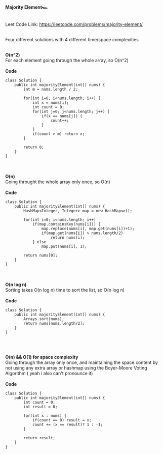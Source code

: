 **Majority Element🏎**<br><br>

Leet Code Link: https://leetcode.com/problems/majority-element/
<br><br>

Four different solutions with 4 different time/space complexities <br><br>

**O(n^2)**<br>
For each element going through the whole array, so O(n^2)
<br>
<br>
**Code**<br>
```
class Solution {
    public int majorityElement(int[] nums) {
        int m = nums.length / 2;
        
        for(int i=0; i<nums.length; i++) {
            int x = nums[i];
            int count = 0;
            for(int j=0; j<nums.length; j++) {
                if(x == nums[j]) {
                    count++;
                }
            }
            if(count > m) return x;
        }
        
        return 0;
    }
}
```
<br><br>
**O(n)**<br>
Going throught the whole array only once, so O(n)
<br>
<br>
**Code**<br>
```
class Solution {
    public int majorityElement(int[] nums) {
        HashMap<Integer, Integer> map = new HashMap<>();
        
        for(int i=0; i<nums.length; i++)
            if(map.containsKey(nums[i])) { 
                map.replace(nums[i], map.get(nums[i])+1);
                if(map.get(nums[i]) > nums.length/2)
                    return nums[i];
            } else
                map.put(nums[i], 1);
        
        return nums[0];
    }
}
```
<br><br>
**O(n log n)**<br>
Sorting takes O(n log n) time to sort the list, so O(n log n)
<br>
<br>
**Code**<br>
```
class Solution {
    public int majorityElement(int[] nums) {
        Arrays.sort(nums);
        return nums[nums.length/2];
    }
}
```
<br><br>

**O(n) && O(1) for space complexity**<br>
Going through the array only once, and maintaining the space content by not using any extra array or hashmap using the Boyer-Moore Voting Algorithm ( yeah i also can't pronounce
it)
<br><br>
**Code**<br>
```
class Solution {
    public int majorityElement(int[] nums) {
        int count = 0;
        int result = 0;
        
        for(int x : nums) {
            if(count == 0) result = x;
            count += (x == result)? 1 : -1;
        }
        
        return result;
    }
}
```

